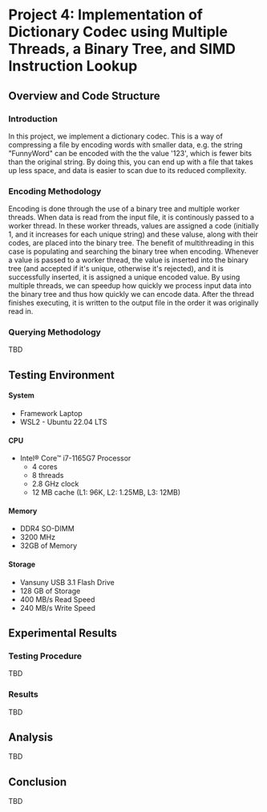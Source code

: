 # Project 4: Implementation of Dictionary Codec using Multiple Threads, a Binary Tree, and SIMD Instruction Lookup
## Overview and Code Structure
### Introduction
In this project, we implement a dictionary codec. This is a way of compressing a file by encoding words with smaller data,
e.g. the string "FunnyWord" can be encoded with the the value '123', which is fewer bits than the original string. By doing this,
you can end up with a file that takes up less space, and data is easier to scan due to its reduced compllexity.

### Encoding Methodology
Encoding is done through the use of a binary tree and multiple worker threads. When data is read from the input file, it is continously
passed to a worker thread. In these worker threads, values are assigned a code (initially 1, and it increases for each unique string)
and these valuse, along with their codes, are placed into the binary tree. The benefit of multithreading in this case is populating and 
searching the binary tree when encoding. Whenever a value is passed to a worker thread, the value is inserted into the binary tree
(and accepted if it's unique, otherwise it's rejected), and it is successfully inserted, it is assigned a unique encoded value. By
using multiple threads, we can speedup how quickly we process input data into the binary tree and thus how quickly we can encode
data. After the thread finishes executing, it is written to the output file in the order it was originally read in.

### Querying Methodology
TBD

## Testing Environment
#### System
* Framework Laptop
* WSL2 - Ubuntu 22.04 LTS

#### CPU
* Intel® Core™ i7-1165G7 Processor
  - 4 cores
  - 8 threads
  - 2.8 GHz clock
  - 12 MB cache (L1: 96K, L2: 1.25MB, L3: 12MB)
  
#### Memory
* DDR4 SO-DIMM
* 3200 MHz
* 32GB of Memory

#### Storage
* Vansuny USB 3.1 Flash Drive
* 128 GB of Storage
* 400 MB/s Read Speed
* 240 MB/s Write Speed


## Experimental Results
### Testing Procedure
TBD

### Results
TBD

## Analysis
TBD

## Conclusion
TBD

